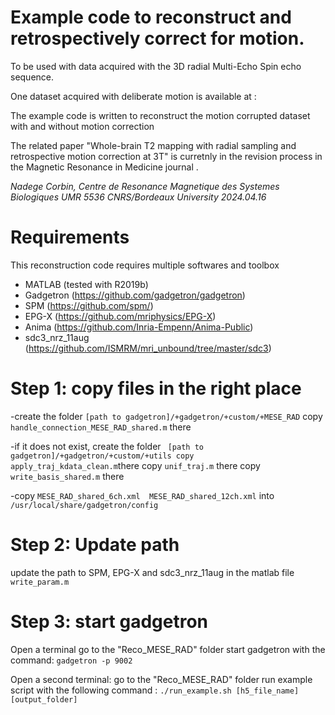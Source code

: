 # Example code to reconstruct and retrospectively correct for motion. 

To be used with data acquired with the 3D radial Multi-Echo Spin echo sequence.

One dataset acquired with deliberate motion is available at : 

The example code is written to reconstruct the motion corrupted dataset with and without motion correction 


The related paper "Whole-brain T2 mapping with radial sampling and retrospective motion correction at 3T"
is curretnly in the revision process in the Magnetic Resonance in Medicine journal . 

*Nadege Corbin, 
Centre de Resonance Magnetique des Systemes Biologiques 
UMR 5536 CNRS/Bordeaux University 
2024.04.16*



# Requirements


This reconstruction code requires multiple softwares and toolbox

- MATLAB (tested with R2019b) 
- Gadgetron (https://github.com/gadgetron/gadgetron)
- SPM (https://github.com/spm/)
- EPG-X (https://github.com/mriphysics/EPG-X)
- Anima (https://github.com/Inria-Empenn/Anima-Public)
- sdc3_nrz_11aug (https://github.com/ISMRM/mri_unbound/tree/master/sdc3) 



# Step 1: copy files in the right place


-create the folder `[path to gadgetron]/+gadgetron/+custom/+MESE_RAD`
copy `handle_connection_MESE_RAD_shared.m` there

-if it does not exist, create the folder ```
[path to gadgetron]/+gadgetron/+custom/+utils
copy apply_traj_kdata_clean.m```there
copy `unif_traj.m` there
copy `write_basis_shared.m` there 

-copy `MESE_RAD_shared_6ch.xml  MESE_RAD_shared_12ch.xml`  into `/usr/local/share/gadgetron/config`



# Step 2: Update path 

update the path to SPM, EPG-X and sdc3_nrz_11aug in the matlab file `write_param.m`


# Step 3: start gadgetron

Open a terminal 
go to the "Reco_MESE_RAD" folder
start gadgetron with the  command: `gadgetron -p 9002`

Open a second terminal:
go to the "Reco_MESE_RAD" folder
run example script with the following command : `./run_example.sh [h5_file_name] [output_folder]`





